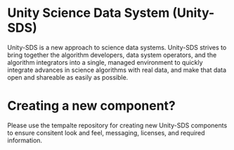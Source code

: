 # Unity Science Data System (Unity-SDS)

Unity-SDS is a new approach to science data systems. Unity-SDS strives to bring together the algorithm developers, data system operators, and the algorithm integrators into a single, managed environment to quickly integrate advances in science algorithms with real data, and make that data open and shareable as easily as possible.

# Creating a new component?

Please use the tempalte repository for creating new Unity-SDS components to ensure consitent look and feel, messaging, licenses, and required information.
